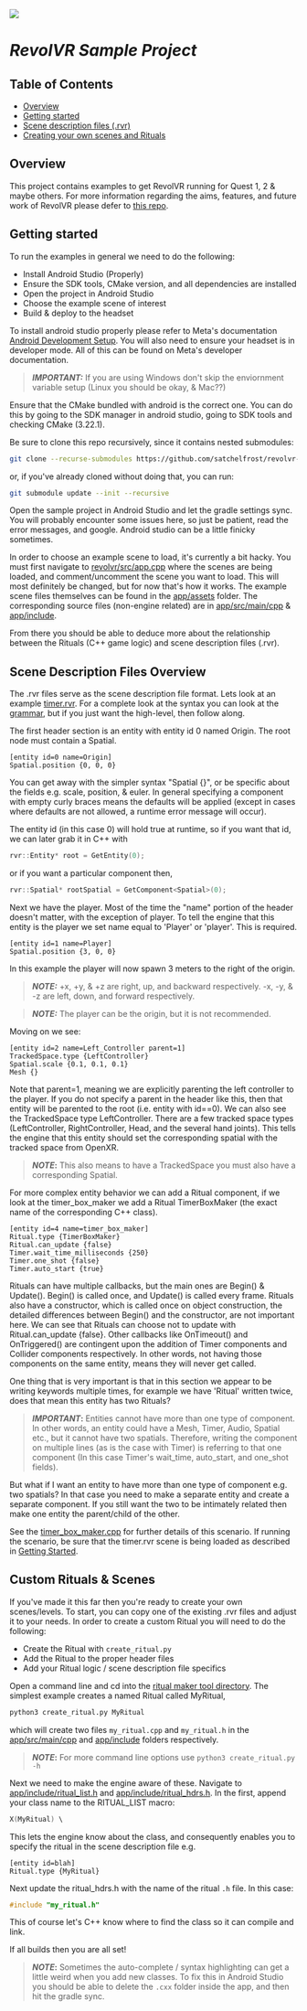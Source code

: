 ![](logo.png)
# *RevolVR Sample Project*

## Table of Contents
* [Overview](#overview)
* [Getting started](#getting-started)
* [Scene description files (.rvr)](#scene-description-files-overview)
* [Creating your own scenes and Rituals](#custom-rituals--scenes)

## Overview
This project contains examples to get RevolVR running for Quest 1, 2 & maybe others. For more information regarding the aims, features, and future work of RevolVR please defer to [this repo](https://github.com/satchelfrost/revolvr.git).

## Getting started
To run the examples in general we need to do the following:

* Install Android Studio (Properly)
* Ensure the SDK tools, CMake version, and all dependencies are installed
* Open the project in Android Studio
* Choose the example scene of interest
* Build & deploy to the headset

To install android studio properly please refer to Meta's documentation [Android Development Setup](https://developer.oculus.com/documentation/native/android/mobile-studio-setup-android/). You will also need to ensure your headset is in developer mode. All of this can be found on Meta's developer documentation.
>**_IMPORTANT:_** If you are using Windows don't skip the enviornment variable setup (Linux you should be okay, & Mac??)

Ensure that the CMake bundled with android is the correct one. You can do this by going to the SDK manager in android studio, going to SDK tools and checking CMake (3.22.1).

Be sure to clone this repo recursively, since it contains nested submodules:
```bash
git clone --recurse-submodules https://github.com/satchelfrost/revolvr-sample-project.git
```

or, if you've already cloned without doing that, you can run:

```bash
git submodule update --init --recursive
```

Open the sample project in Android Studio and let the gradle settings sync. You will probably encounter some issues here, so just be patient, read the error messages, and google. Android studio can be a little finicky sometimes.

In order to choose an example scene to load, it's currently a bit hacky. You must first navigate to [revolvr/src/app.cpp](revolvr/src/app.cpp) where the scenes are being loaded, and comment/uncomment the scene you want to load. This will most definitely be changed, but for now that's how it works. The example scene files themselves can be found in the [app/assets](app/assets/test_scenes/) folder. The corresponding source files (non-engine related) are in [app/src/main/cpp](app/src/main/cpp) & [app/include](app/include).

From there you should be able to deduce more about the relationship between the Rituals (C++ game logic) and scene description files (.rvr).

## Scene Description Files Overview
The .rvr files serve as the scene description file format. Lets look at an example [timer.rvr](app/assets/test_scenes/timer.rvr). For a complete look at the syntax you can look at the [grammar](revolvr/include/scene/rvr_grammar.txt), but if you just want the high-level, then follow along.

The first header section is an entity with entity id 0 named Origin. The root node must contain a Spatial. 

```
[entity id=0 name=Origin]
Spatial.position {0, 0, 0}
```

You can get away with the simpler syntax "Spatial {}", or be specific about the fields e.g. scale, position, & euler. In general specifying a component with empty curly braces means the defaults will be applied (except in cases where defaults are not allowed, a runtime error message will occur).

The entity id (in this case 0) will hold true at runtime, so if you want that id, we can later grab it in C++ with

```cpp
rvr::Entity* root = GetEntity(0);
```

or if you want a particular component then,

```cpp
rvr::Spatial* rootSpatial = GetComponent<Spatial>(0);
```


Next we have the player. Most of the time the "name" portion of the header doesn't matter, with the exception of player. To tell the engine that this entity is the player we set name equal to 'Player' or 'player'. This is required.

```
[entity id=1 name=Player]
Spatial.position {3, 0, 0}
```

In this example the player will now spawn 3 meters to the right of the origin.

> **_NOTE:_** +x, +y, & +z are right, up, and backward respectively. -x, -y, & -z are left, down, and forward respectively.

> **_NOTE:_** The player can be the origin, but it is not recommended.

Moving on we see:

```
[entity id=2 name=Left_Controller parent=1]
TrackedSpace.type {LeftController}
Spatial.scale {0.1, 0.1, 0.1}
Mesh {}
```

Note that parent=1, meaning we are explicitly parenting the left controller to the player. If you do not specify a parent in the header like this, then that entity will be parented to the root (i.e. entity with id==0). We can also see the TrackedSpace type LeftController. There are a few tracked space types (LeftController, RightController, Head, and the several hand joints). This tells the engine that this entity should set the corresponding spatial with the tracked space from OpenXR.

> **_NOTE_:** This also means to have a TrackedSpace you must also have a corresponding Spatial.

For more complex entity behavior we can add a Ritual component, if we look at the timer_box_maker we add a Ritual TimerBoxMaker (the exact name of the corresponding C++ class).

```
[entity id=4 name=timer_box_maker]
Ritual.type {TimerBoxMaker}
Ritual.can_update {false}
Timer.wait_time_milliseconds {250}
Timer.one_shot {false}
Timer.auto_start {true}
```

Rituals can have multiple callbacks, but the main ones are Begin() & Update(). Begin() is called once, and Update() is called every frame. Rituals also have a constructor, which is called once on object construction, the detailed differences between Begin() and the constructor, are not important here. We can see that Rituals can choose not to update with Ritual.can_update {false}. Other callbacks like OnTimeout() and OnTriggered() are contingent upon the addition of Timer components and Collider components respectively. In other words, not having those components on the same entity, means they will never get called.

One thing that is very important is that in this section we appear to be writing keywords multiple times, for example we have 'Ritual' written twice, does that mean this entity has two Rituals?

> **_IMPORTANT_:** Entities cannot have more than one type of component. In other words, an entity could have a Mesh, Timer, Audio, Spatial etc., but it cannot have two spatials. Therefore, writing the component on multiple lines (as is the case with Timer) is referring to that one component (In this case Timer's wait_time, auto_start, and one_shot fields).

But what if I want an entity to have more than one type of component e.g. two spatials? In that case you need to make a separate entity and create a separate component. If you still want the two to be intimately related then make one entity the parent/child of the other.

See the [timer_box_maker.cpp](app/src/main/cpp/timer_box_maker.cpp) for further details of this scenario. If running the scenario, be sure that the timer.rvr scene is being loaded as described in [Getting Started](#getting-started).

## Custom Rituals & Scenes
If you've made it this far then you're ready to create your own scenes/levels. To start, you can copy one of the existing .rvr files and adjust it to your needs. In order to create a custom Ritual you will need to do the following:

* Create the Ritual with `create_ritual.py`
* Add the Ritual to the proper header files
* Add your Ritual logic / scene description file specifics

Open a command line and cd into the [ritual maker tool directory](revolvr/tools/ritual_maker). The simplest example creates a named Ritual called MyRitual,

```bash
python3 create_ritual.py MyRitual
```

which will create two files `my_ritual.cpp` and `my_ritual.h` in the [app/src/main/cpp](app/src/main/cpp) and [app/include](app/include) folders respectively.

> **_NOTE_:** For more command line options use `python3 create_ritual.py -h`

Next we need to make the engine aware of these. Navigate to [app/include/ritual_list.h](app/include/ritual_list.h) and [app/include/ritual_hdrs.h](app/include/ritual_hdrs.h). In the first, append your class name to the RITUAL_LIST macro:

```cpp
X(MyRitual) \
```

This lets the engine know about the class, and consequently enables you to specify the ritual in the scene description file e.g.

```
[entity id=blah]
Ritual.type {MyRitual}
```

Next update the ritual_hdrs.h with the name of the ritual `.h` file. In this case:

```cpp
#include "my_ritual.h"
```

This of course let's C++ know where to find the class so it can compile and link.

If all builds then you are all set!

> **_NOTE_:** Sometimes the auto-complete / syntax highlighting can get a little weird when you add new classes. To fix this in Android Studio you should be able to delete the `.cxx` folder inside the app, and then hit the gradle sync.